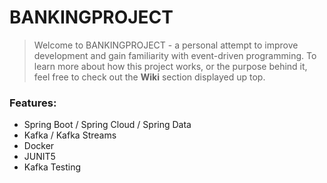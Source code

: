 # BANKINGPROJECT

> Welcome to BANKINGPROJECT - a personal attempt to improve development and gain familiarity with event-driven programming.
> To learn more about how this project works, or the purpose behind it, feel free to check out the **Wiki** 
> section displayed up top. 

### Features:
- Spring Boot   /    Spring Cloud       / Spring Data
- Kafka     /    Kafka Streams
- Docker  
- JUNIT5
- Kafka Testing



      
